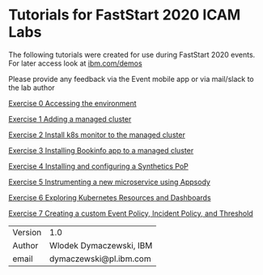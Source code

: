 # Tutorials for FastStart 2020 ICAM Labs

The following tutorials were created for use during FastStart 2020 events. For later access look at [ibm.com/demos](httsp://www.ibm.com/demos)

Please provide any feedback via the Event mobile app or via mail/slack to the lab author

[Exercise 0 Accessing the environment](./LabGuides/Exercise0/README.md)

[Exercise 1 Adding a managed cluster](./LabGuides/Exercise1/README.md)

[Exercise 2 Install k8s monitor to the managed cluster](./LabGuides/Exercise2/README.md)

[Exercise 3 Installing Bookinfo app to a managed cluster](./LabGuides/Exercise3/README.md)

[Exercise 4 Installing and configuring a Synthetics PoP](./LabGuides/Exercise4/README.md)

[Exercise 5 Instrumenting a new microservice using Appsody](./LabGuides/Exercise5/README.md)

[Exercise 6 Exploring Kubernetes Resources and Dashboards](./LabGuides/Exercise6/README.md)

[Exercise 7 Creating a custom Event Policy, Incident Policy, and Threshold](./LabGuides/Exercise7/README.md)


<table>
  <tr>
    <td>Version</td>
    <td>1.0</td>
  </tr>
  <tr>
    <td>Author</td>
    <td>Wlodek Dymaczewski, IBM</td>
  </tr>
  <tr>
    <td>email</td>
    <td>dymaczewski@pl.ibm.com</td>
  </tr>
</table>